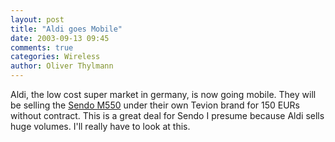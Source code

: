 ```yaml
---
layout: post
title: "Aldi goes Mobile"
date: 2003-09-13 09:45
comments: true
categories: Wireless
author: Oliver Thylmann
---
```



Aldi, the low cost super market in germany, is now going mobile. They will be selling the [Sendo M550](http://www.sendo.com/ourphones/details.asp?ID=9) under their own Tevion brand for 150 EURs without contract. This is a great deal for Sendo I presume because Aldi sells huge volumes. I'll really have to look at this.



